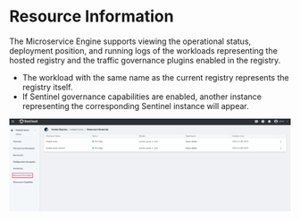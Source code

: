 # Resource Information

The Microservice Engine supports viewing the operational status, deployment position, and running logs of the workloads representing the hosted registry and the traffic governance plugins enabled in the registry.

- The workload with the same name as the current registry represents the registry itself.
- If Sentinel governance capabilities are enabled, another instance representing the corresponding Sentinel instance will appear.

![](../../images/trad-resource-info.png)